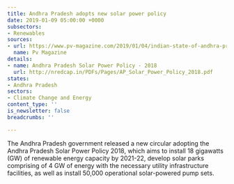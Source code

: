 ```yaml
---
title: Andhra Pradesh adopts new solar power policy
date: 2019-01-09 05:00:00 +0000
subsectors:
- Renewables
sources:
- url: https://www.pv-magazine.com/2019/01/04/indian-state-of-andhra-pradesh-targets-5-gw-of-solar-under-new-policy/
  name: Pv Magazine
details:
- name: Andhra Pradesh Solar Power Policy - 2018
  url: http://nredcap.in/PDFs/Pages/AP_Solar_Power_Policy_2018.pdf
states:
- Andhra Pradesh
sectors:
- Climate Change and Energy
content_type: ''
is_newsletter: false
breadcrumbs: ''

---
```

The Andhra Pradesh government released a new circular adopting the Andhra Pradesh Solar Power Policy 2018, which aims to install 18 gigawatts (GW) of renewable energy capacity by 2021-22, develop solar parks comprising of 4 GW of energy with the necessary utility infrastructure facilities, as well as install 50,000 operational solar-powered pump sets.
